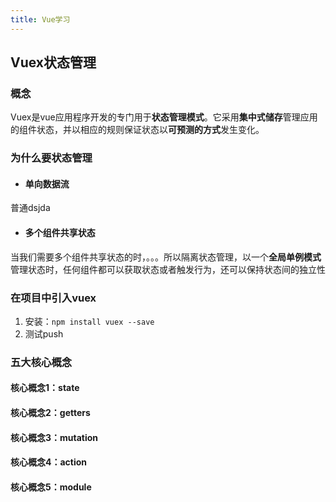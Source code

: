 ```yaml
---
title: Vue学习
---
```

## Vuex状态管理

### 概念

Vuex是vue应用程序开发的专门用于**状态管理模式**。它采用**集中式储存**管理应用的组件状态，并以相应的规则保证状态以**可预测的方式**发生变化。

### 为什么要状态管理

- #### 单向数据流
普通dsjda

- #### 多个组件共享状态
当我们需要多个组件共享状态的时，。。。所以隔离状态管理，以一个**全局单例模式**管理状态时，任何组件都可以获取状态或者触发行为，还可以保持状态间的独立性

### 在项目中引入vuex

1. 安装：```npm install vuex --save```
2. 测试push

### 五大核心概念

#### 核心概念1：state

#### 核心概念2：getters

#### 核心概念3：mutation

#### 核心概念4：action

#### 核心概念5：module
